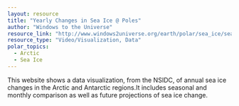 ```yaml
---
layout: resource
title: "Yearly Changes in Sea Ice @ Poles"
author: "Windows to the Universe"
resource_link: "http://www.windows2universe.org/earth/polar/sea_ice/sea_ice_north_animate.html"
resource_type: "Video/Visualization, Data"
polar_topics:
  - Arctic
  - Sea Ice
---
```


This website shows a data visualization, from the NSIDC, of annual sea ice changes in the Arctic and Antarctic regions.It includes seasonal and monthly comparison as well as  future projections of sea ice change.

